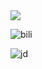 <img src="https://i0.hdslb.com/bfs/openplatform/202301/zZWmkCaS1673614840202.png" referrerpolicy="no-referrer">

![bili](https://i0.hdslb.com/bfs/openplatform/202301/zZWmkCaS1673614840202.png)

![jd](https://storage.360buyimg.com/satisfaction/5e91bd9e-b4ab-40d8-9091-e898aabb1ad2.png?Expires=1674811691&AccessKey=j6SFUpPYU982lF3x&Signature=FNoeJx%2Bf1Pby4OLqFbBjVcDLxD0%3D)
